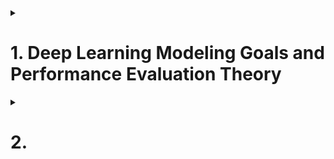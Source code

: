 

<details>
<summary><h1>1. Deep Learning Modeling Goals and Performance Evaluation Theory</h1></summary>


## 1.1 Setup package automatic load in Jupyter initialization process
- Find .ipython/profile_default/startup. If not there, create it.
- create start.py file inside that folder
- input following codes:
  
```python
import random

import time

import math

import matplotlib as mpl
import matplotlib.pyplot as plt
from mpl_toolkits.mplot3d import Axes3D

import numpy as np

import pandas as pd

import torch
from torch import nn, optim
import torch.nn.functional as F
from torch.utils.data import Dataset, TensorDataset, DataLoader

from torchLearning import *

from IPython.core.interactiveshell import InteractiveShell
InteractiveShell.ast_node_interactivity = "all"
```

- restart ipy to check

## 1.2 Machine Learning Goals and Model Evaluation Methods


## 1.3 Manually implement splitting traing and test dataset

```python

def data_split(features, labels, rate=0.7):
  num_examples=len(features)
  indices=list(range(num_examples))
  random.shuffle(indices)
  num_train=int(num_examples*rate)
  indices_train=torch.tensor(indices[:num_train])
  indices_test=torch.tensor(indices[num_train:])
  Xtrain=features[indices_train]
  ytrain=labels[indices_train]
  Xtest=features[indices_test]
  ytest=labels[indices_test]
  return Xtrain, Xtest, ytrain, ytest

torch.manual_seed(420)
features, labels=tensorGenReg()

Xtrain, Xtest, ytrain, ytest=data_split(features, labels)

batch_size=10
lr=0.03
num_epochs=5
w=torch.zeros(3,1, requires_grad=True)

net=linreg
loss=MSE_loss

for epoch in range(num_epochs):
  for X,y in data_iter(batch_size, Xtrain, ytrain):
    l=loss(net(X,w),y)
    l.backward()
    sgd(w,lr)

MSE_loss(torch.mm(Xtrain, w), ytrain)
MSE_loss(torch.mm(Xtest, w), ytest)

```

## 1.4 Dataset and DataLoader introduction and dataset split function

### 1.4.1 Dataset and DataLoader instructions

Considering that deep learning usually process large dataset, therefore it's not possible that create a new set and store the data. PyTorch usually store the data by mapping the indexing.

```python
from torch.utils.data import random_split

t=torch.arange(12).reshape(4,3)

random_split(t, [2,2])

```

```python
class LBCDataset(Dataset):
  def __init__(self,data):
    self.features=data.data
    self.labels=data.target
    self.lens=len(data.data)

  def __getitem__(self, index):
    return self.features[index,:], self.labels[index]

  sef __len__(self):
    return self.lens

data=LBC()
LBC_data=LBCDataset(data)

LBC_data.lens

LBC_data.__getitem__[2]

LBC_data.features[2]

LBC_data.labels[2]

LBC_train, LBC_test = random_split(LBC_data, [num_train, num_test])

LBC_train.dataset == LBC_data

LBC_train.indices[:10]

```
Although data processing using PyTorch seems more complicated, it is very necessary to use PyTorch to pre-process the data, especially for the large scale, non-structural data.
We have to use DataLoader function to transfer the data from normal condition to "can be modeled" condition. The "can be modeled" condition means that after DataLoader function, data not included original data information, but also included process method information, such as number of batches, batch_size, shuffle, num_worker, etc.

```python
train_loader=DataLoader(LBC_train, batch_size=10, shuffle=True)
test_loader=DataLoader(LBC_test, batch_size=10, shuffle=False)

train_loader.dataset
```

The above codes can be summarized as follows, you can image that the encapsulation process is a mapped storage as follows

![Data Encapsulation](/_Deep_Learning_using_PyTorch/imgs/Data_encapsulation.png)

The above figure can be codes as follows
```python
class LBCDataset(Dataset):
  def __init__(self,data):
    self.features=data.data
    self.labels=data.target
    self.lens=len(data.data)

  def __getitem__(self, index):
    return self.features[index,:], self.labels[index]

  sef __len__(self):
    return self.lens

data=LBC()
LBC_data=LBCDataset(data)   #encapsulation

LBC_train, LBC_test = random_split(LBC_data, [num_train, num_test])   #split

train_loader=DataLoader(LBC_train, batch_size=10, shuffle=True)    #load
test_loader=DataLoader(LBC_test, batch_size=10, shuffle=False)
```

The reason that we use process data with above figure (**class->encapsulation->load->modeling** rather than directly modeling with data) is that
- This process fit not only structural data but also non-structural data
- A lot of functions such as random_split can be used after data encapsulation

> [!TIP]
> A lot of references use scikit-learn's train_test_split function for PyTroch deep learning modeling to split the data. This is very convenient, but this method is not suitable for spliting large dataset and it will use huge computational resource. Because after this split it will output real entity objects, which use a lot of space if the original dataset is large.
> Best practice is that we use PyTroch's function and class. If there are not any, we'd better manually create class and functions to process tensors. Last will be the using scikit-learn functions
> **PyTorch original functions and class > Manually create functions based on tensors > Scikit-Learn function**

  
### 1.4.2 Modeling process and evaluation

```python
features, labels = tensorGenReg()
features = features[:,:-1]

class GenData(Dataset):
  def __init__(self, features, labels):
    self.features=features
    self.labels=labels
    self.lens=len(features)

  def __getitem__(self, index):
    return self.features[index,:],self.labels[index]

  def __len__(self):
    return self.lens

data=GenData(features, labels)

num_train=int(data.lens*0.7)
num_test=data.lens-num_train
data_train, data_test=random_split(data, [num_train, num_test])

train_loader=DataLoader(data_train, batch_size=10, shuffle=True)
test_loader=DataLoader(data_test, batch_size=10, shuffle=True)

batch_size=10
lr=0.03
num_epochs=3

# define model -> instanlize model -> loss function -> optimization method -> train model
class LR(nn.Module):
  def __init__(self, in_features=2, out_features=1):
    super(LR, self).__init__()
    self.linear=nn.Linear(in_features, out_features)

  def forward(self, x):
    out=self.linear(x)
    return out

LR_model=LR()

criterion=nn.MSELoss()

optimizer=optim.SGD(LR_model.parameters(), lr=0.03)

def fit(net, criterion, optimizer, batchdata, epochs=3):
  for epoch in range(epochs):
    for X,y in batchdata:
      yhat=net.forward(X)
      loss=criterion(yhat,y)
      optimizer.zero_grad()
      loss.backward()
      optimizer.step()

fit(net=LR_model,
    criterion=criterion,
    optimizer=optimizer,
    batchdata=train_loader,
    epochs=num_epochs)

LR_model

list(LR_model.parameters())

F.mes_loss(LR_model(data[data_train.indices][0], data[data_train.indices][1])) # calculate mse with train dataset

F.mes_loss(LR_model(data[data_train.indices][0], data[data_train.indices][1])) # calculate mse with test dataset

```
Remember we used to use Tensor's functions to do the same thing, but muct easier. As following shows using tensordata function,
```Python
torch.manual_seed(420)

features, labels=tensorGenCla(num_class=2)
labels=labels.float()
data=TensorDataset(features, labels)
batchData=DataLoader(data, batch_size=batch_size, shuffle=True)
```


## 1.5 More functions

- Data encapsulation, data split and load functions
```python
def split_loader(features, labels, batch_size=10, rate=0.7):
  data=GenData(features, labels)
  num_train=int(data.lens*0.7)
  num_test=data.lens-num_train
  data_train, data_test=random_split(data, [num_train, num_test])
  train_loader=DataLoader(data_train, batch_size=batch_size, shuffle=True)
  test_loader=DataLoader(data_test, batch_size=batch_size, shuffle=False)
  return(train_loader, test_loader)
```

Test the above function
```python
torch.manual_seed(420)

features, labels=tensorGenReg()

feature = features[:,:-1]

train_loader, test_loader=split_loader(features, labels)

train_loader.dataset[0]
```

- Model training function
```python
def fit(net, criterion, optimizer, batchdata, epochs=3, cla=False):
  for epoch in range(epochs):
    for X,y in batchdata:
      if cla==True:
        y=y.flatten().long()
      yhat=net.forward(X)
      loss=criterion(yhat,y)
      optimizer.zero_grad()
      loss.backward()
      optimizer.step()
```

- MSE calculation function
```python
def mse_cal(data_loader, net):
  data=data_loader.dataset
  X=data[:][0]
  y=data[:][1]
  yhat=net(X)
  return F.mse_loss(yhat,y)
```

- Accuracy calculation function
```python
def accuracy_cal(data_loader, net):
  data=data_loader.dataset
  X=data[:][0]
  y=data[:][1]
  zhat=net(X)
  soft_z=F.softmax(zhat,1)
  acc_bool=torch.argmax(soft_z,1).flatten()==y.flatten()
  acc=torch.mean(acc_bool.float())
  return acc
```
Use the following code to test function
```python

torch.manual_seed(420)
features, labels=tensorGenCla()
train_loader, test_loader=split_loader(features, labels)

class softmaxR(nn.Module):
  def __init__(self, in_features=2, out_features=3, bias=False):
    super(softmaxR, self).__init__()
    self.linear=nn.Linear(in_features, out_features)

  def forward(self, x):
    out=self.linear(x)
    return out

softmax_model=softmaxR()

criterion=nn.CrossEntropyLoss()

optimizer=optim.SGD(softmax_model.parameters(), lr=lr)

fit(net=softmax_model,
    criterion=criterion,
    optimizer=optimizer,
    batchdata=train_loader,
    eopchs=num_epochs,
    cla=True)

m_accuracy

accuracy_cal(train_loader, softmax_model)

accuracy_cal(test_loader, softmax_model)

```
</details>



<details>
<summary><h1>2. </h1></summary>






























</details>
